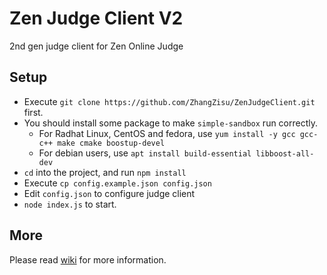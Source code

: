 # Zen Judge Client V2
2nd gen judge client for Zen Online Judge

## Setup
  - Execute `git clone https://github.com/ZhangZisu/ZenJudgeClient.git` first.
  - You should install some package to make `simple-sandbox` run correctly.
    - For Radhat Linux, CentOS and fedora, use `yum install -y gcc gcc-c++ make cmake boostup-devel`
    - For debian users, use `apt install build-essential libboost-all-dev`
  - `cd` into the project, and run `npm install`
  - Execute `cp config.example.json config.json`
  - Edit `config.json` to configure judge client
  - `node index.js` to start.

## More

Please read [wiki](https://github.com/ZhangZisu/ZenJudgeClient/wiki) for more information.